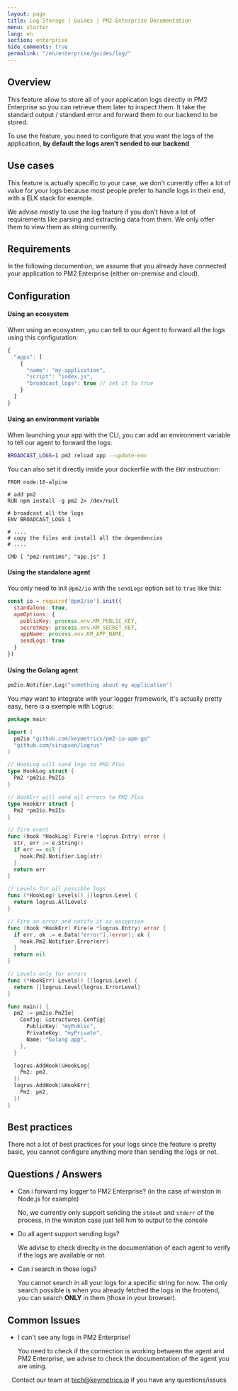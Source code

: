 ```yaml
---
layout: page
title: Log Storage | Guides | PM2 Enterprise Documentation
menu: starter
lang: en
section: enterprise
hide_comments: true
permalink: "/en/enterprise/guides/log/"
---
```


## Overview

This feature allow to store all of your application logs directly in PM2 Enterprise so you can retrieve them later to inspect them.
It take the standard output / standard error and forward them to our backend to be stored.

To use the feature, you need to configure that you want the logs of the application, **by default the logs aren't sended to our backend**

## Use cases

This feature is actually specific to your case, we don't currently offer a lot of value for your logs because most people prefer to handle logs in their end, with a ELK stack for exemple.

We advise mostly to use the log feature if you don't have a lot of requirements like parsing and extracting data from them. We only offer them to view them as string currently.

## Requirements

In the following documention, we assume that you already have connected your application to PM2 Enterprise (either on-premise and cloud).

## Configuration

#### Using an ecosystem

When using an ecosystem, you can tell to our Agent to forward all the logs using this configuration:

```js
{
  "apps": [
    {
      "name": "my-application",
      "script": "index.js",
      "broadcast_logs": true // set it to true
    }
  ]
}
```

#### Using an environment variable

When launching your app with the CLI, you can add an environment variable to tell our agent to forward the logs: 

```bash
BROADCAST_LOGS=1 pm2 reload app --update-env
```

You can also set it directly inside your dockerfile with the `ENV` instruction: 

```docker
FROM node:10-alpine

# add pm2
RUN npm install -g pm2 2> /dev/null

# broadcast all the logs
ENV BROADCAST_LOGS 1

# ....
# copy the files and install all the dependencies
# ....

CMD [ "pm2-runtime", "app.js" ]
```

#### Using the standalone agent

You only need to init `@pm2/io` with the `sendLogs` option set to `true` like this: 

```js
const io = require('@pm2/io').init({
  standalone: true,
  apmOptions: {
    publicKey: process.env.KM_PUBLIC_KEY,
    secretKey: process.env.KM_SECRET_KEY,
    appName: process.env.KM_APP_NAME,
    sendLogs: true
  }
})
```

#### Using the Golang agent

```go
pm2io.Notifier.Log("something about my application")
```

You may want to integrate with your logger framework, it's actually pretty easy, here is a exemple with Logrus: 

```go
package main

import (
  pm2io "github.com/keymetrics/pm2-io-apm-go"
  "github.com/sirupsen/logrus"
)

// HookLog will send logs to PM2 Plus
type HookLog struct {
  Pm2 *pm2io.Pm2Io
}

// HookErr will send all errors to PM2 Plus
type HookErr struct {
  Pm2 *pm2io.Pm2Io
}

// Fire event
func (hook *HookLog) Fire(e *logrus.Entry) error {
  str, err := e.String()
  if err == nil {
    hook.Pm2.Notifier.Log(str)
  }
  return err
}

// Levels for all possible logs
func (*HookLog) Levels() []logrus.Level {
  return logrus.AllLevels
}

// Fire an error and notify it as exception
func (hook *HookErr) Fire(e *logrus.Entry) error {
  if err, ok := e.Data["error"].(error); ok {
    hook.Pm2.Notifier.Error(err)
  }
  return nil
}

// Levels only for errors
func (*HookErr) Levels() []logrus.Level {
  return []logrus.Level{logrus.ErrorLevel}
}

func main() {
  pm2 := pm2io.Pm2Io{
    Config: &structures.Config{
      PublicKey: "myPublic",
      PrivateKey: "myPrivate",
      Name: "Golang app",
    },
  }

  logrus.AddHook(&HookLog{
    Pm2: pm2,
  })
  logrus.AddHook(&HookErr{
    Pm2: pm2,
  })
}
```

## Best practices

There not a lot of best practices for your logs since the feature is pretty basic, you cannot configure anything more than sending the logs or not.

## Questions / Answers

* Can i forward my logger to PM2 Enterprise? (in the case of winston in Node.js for example)
  
  No, we currently only support sending the `stdout` and `stderr` of the process, in the winston case just tell him to output to the console

* Do all agent support sending logs?
  
  We advise to check direclty in the documentation of each agent to verify if the logs are available or not.

* Can i search in those logs?
    
  You cannot search in all your logs for a specific string for now.
  The only search possible is when you already fetched the logs in the frontend, you can search **ONLY** in them (those in your browser).

## Common Issues

* I can't see any logs in PM2 Enterprise!

  You need to check if the connection is working between the agent and PM2 Enterprise, we advise to check the documentation of the agent you are using.




<center>
Contact our team at <a href="mailto:tech@keymetrics.io">tech@keymetrics.io</a> if you have any questions/issues
</center>